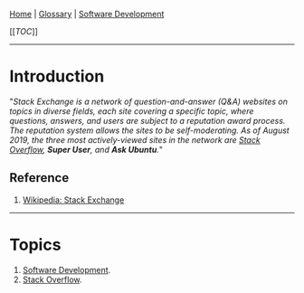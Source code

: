 [Home](/Slalom-LLC/Slalom-Consulting) | [Glossary](/Glossary) | [Software Development](/Tech-Ref/Software-Development)

[[_TOC_]]

---
# Introduction
"_Stack Exchange is a network of question-and-answer (Q&A) websites on topics in diverse fields, each site covering a specific topic, where questions, answers, and users are subject to a reputation award process. The reputation system allows the sites to be self-moderating. As of August 2019, the three most actively-viewed sites in the network are [Stack Overflow](/Tech-Ref/Stack-Exchange/Stack-Overflow), **Super User**, and **Ask Ubuntu**._"

## Reference
1. [Wikipedia: Stack Exchange](https://en.wikipedia.org/wiki/Stack_Exchange)

---
# Topics
1. [Software Development](/Tech-Ref/Software-Development).
1. [Stack Overflow](/Tech-Ref/Stack-Exchange/Stack-Overflow).